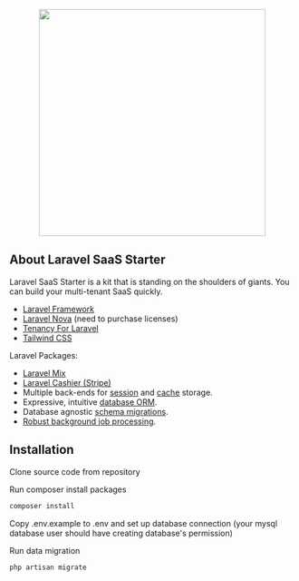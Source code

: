 <p align="center"><a href="https://laravel.com" target="_blank"><img src="https://raw.githubusercontent.com/laravel/art/master/logo-lockup/5%20SVG/2%20CMYK/1%20Full%20Color/laravel-logolockup-cmyk-red.svg" width="400"></a></p>


## About Laravel SaaS Starter

Laravel SaaS Starter is a kit that is standing on the shoulders of giants. You can build your multi-tenant SaaS quickly.

- [Laravel Framework](https://laravel.com)
- [Laravel Nova](https://nova.laravel.com/) (need to purchase licenses)
- [Tenancy For Laravel](https://tenancyforlaravel.com/)
- [Tailwind CSS](https://tailwindcss.com/)

Laravel Packages:
- [Laravel Mix](https://laravel.com/docs/8.x/mix)
- [Laravel Cashier (Stripe)](https://laravel.com/docs/8.x/billing)
- Multiple back-ends for [session](https://laravel.com/docs/session) and [cache](https://laravel.com/docs/cache) storage.
- Expressive, intuitive [database ORM](https://laravel.com/docs/eloquent).
- Database agnostic [schema migrations](https://laravel.com/docs/migrations).
- [Robust background job processing](https://laravel.com/docs/queues).


## Installation

Clone source code from repository

Run composer install packages
```bash
composer install
```

Copy .env.example to .env and set up database connection (your mysql database user should have creating database's permission)

Run data migration
```bash
php artisan migrate
```
